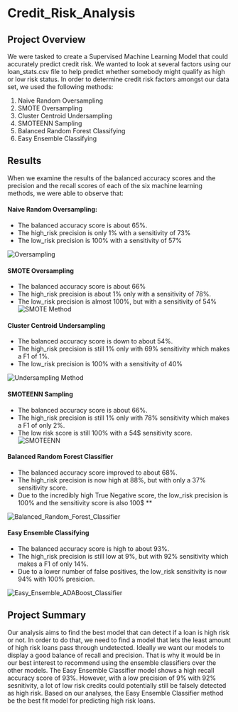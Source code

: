 # Credit_Risk_Analysis

## Project Overview
We were tasked to create a Supervised Machine Learning Model that could accurately predict credit risk. We wanted to look at several factors using our loan_stats.csv file to help predict whether somebody might qualify as high or low risk status.  In order to determine credit risk factors amongst our data set, we used the following methods:

  1. Naive Random Oversampling
  2. SMOTE Oversampling
  3. Cluster Centroid Undersampling
  4. SMOTEENN Sampling
  5. Balanced Random Forest Classifying
  6. Easy Ensemble Classifying

## Results

When we examine the results of the balanced accuracy scores and the precision and the recall scores of each of the six machine learning methods, we were able to observe that: 

#### Naive Random Oversampling: 
  * The balanced accuracy score is about 65%. 
  * The high_risk precision is only 1% with a sensitivity of 73%
  * The low_risk precision is 100% with a sensitivity of 57%

![Oversampling](https://user-images.githubusercontent.com/84881187/135723187-cbf32adc-99be-42fc-9bf6-65bd285e1cb7.PNG)


#### SMOTE Oversampling
  * The balanced accuracy score is about 66%
  * The high_risk precision is about 1% only with a sensitivity of 78%.
  * The low_risk precision is almost 100%, but with a sensitivity of 54%
![SMOTE Method](https://user-images.githubusercontent.com/84881187/135723194-88769a36-7337-4d5b-8053-c54d322bf7ae.PNG)


#### Cluster Centroid Undersampling
  * The balanced accuracy score is down to about 54%.
  * The high_risk precision is still 1% only with 69% sensitivity which makes a F1 of 1%.
  * The low_risk precision is 100% with a sensitivity of 40%

![Undersampling Method](https://user-images.githubusercontent.com/84881187/135723248-155d9612-67d4-4d02-8d47-33408f9dcf49.PNG)


#### SMOTEENN Sampling
  * The balanced accuracy score is about 66%.
  * The high_risk precision is still 1% only with 78% sensitivity which makes a F1 of only 2%.
  * The low risk score is still 100% with a 54$ sensitivity score.
![SMOTEENN](https://user-images.githubusercontent.com/84881187/135723255-ee5e909d-b8e3-4b92-aaa1-472ce4f48778.PNG)


#### Balanced Random Forest Classifier
  * The balanced accuracy score improved to about 68%.
  * The high_risk precision is now high at 88%, but with only a 37% sensitivity score.
  * Due to the incredibly high True Negative score, the low_risk precision is 100% and the sensitivity score is also 100$ **

![Balanced_Random_Forest_Classifier](https://user-images.githubusercontent.com/84881187/135723263-a8986340-c835-4478-8256-e7c30f03beab.PNG)

#### Easy Ensemble Classifying
  * The balanced accuracy score is high to about 93%. 
  * The high_risk precision is still low at 9%, but with 92% sensitivity which makes a F1 of only 14%.
  * Due to a lower number of false positives, the low_risk sensitivity is now 94% with 100% presicion.

![Easy_Ensemble_ADABoost_Classifier](https://user-images.githubusercontent.com/84881187/135723270-a570ce12-0471-42cc-98f6-de0d35b200ac.PNG)


## Project Summary

Our analysis aims to find the best model that can detect if a loan is high risk or not. In order to do that, we need to find a model that lets the least amount of high risk loans pass through undetected. Ideally we want our models to display a good balance of recall and precision. That is why it would be in our best interest to recommend using the ensemble classifiers over the other models. The Easy Ensemble Classifier model shows a high recall accuracy score of 93%. However, with a low precision of 9% with 92% sesnitivity, a lot of low risk credits could potentially still be falsely detected as high risk. Based on our analyses, the Easy Ensemble Classifier method be the best fit model for predicting high risk loans. 
